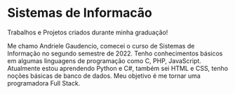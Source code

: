 # Sistemas de Informacão
Trabalhos e Projetos criados durante minha graduação!

Me chamo Andriele Gaudencio, comecei o curso de Sistemas de Informação no segundo semestre de 2022.
Tenho conhecimentos básicos em algumas linguagens de programação como C, PHP, JavaScript. Atualmente estou aprendendo Python e C#, também sei HTML  e CSS, tenho noções básicas de banco de dados.
Meu objetivo é me tornar uma programadora Full Stack.
